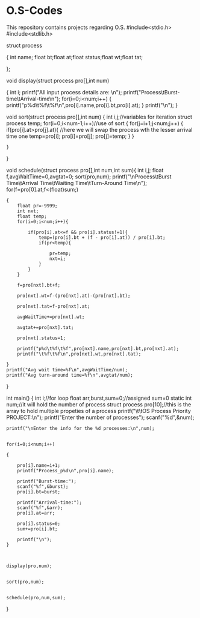 # O.S-Codes
This repository contains projects regarding O.S.
#include<stdio.h>
#include<stdlib.h>

struct process

{
	int name;
	float bt;float at;float status;float wt;float tat;

};

void display(struct process pro[],int num)

{
	int i;
	printf("All input process details are: \n");
	printf("Process\tBurst-time\tArrival-time\n");
	for(i=0;i<num;i++)
	{
	  printf("p%d\t%f\t%f\n",pro[i].name,pro[i].bt,pro[i].at);
    }
	printf("\n");
}

void sort(struct process pro[],int num)
{
	int i,j;//variables for iteration
	struct process temp;
	for(i=0;i<num-1;i++)//use of sort
    {
        for(j=i+1;j<num;j++)
        {
            if(pro[i].at>pro[j].at){
				//here we will swap the process wth the lesser arrival time one
                temp=pro[i];
                pro[i]=pro[j];
                pro[j]=temp;
			}
        }

 	}


}

void schedule(struct process pro[],int num,int sum){
	int i,j;
	float f,avgWaitTime=0,avgtat=0;
	sort(pro,num);
	printf("\nProcess\tBurst Time\tArrival Time\tWaiting Time\tTurn-Around Time\n");
	for(f=pro[0].at;f<(float)sum;)
	
	{
		float pr=-9999;
		int nxt;
		float temp;
		for(i=0;i<num;i++){

			if(pro[i].at<=f && pro[i].status!=1){
				temp=(pro[i].bt + (f - pro[i].at)) / pro[i].bt;
				if(pr<temp){

					pr=temp;
					nxt=i;
				}
			}
		}

		f=pro[nxt].bt+f;

		pro[nxt].wt=f-(pro[nxt].at)-(pro[nxt].bt);

		pro[nxt].tat=f-pro[nxt].at;

		avgWaitTime+=pro[nxt].wt;

		avgtat+=pro[nxt].tat;

		pro[nxt].status=1;

		printf("p%d\t%f\t%f",pro[nxt].name,pro[nxt].bt,pro[nxt].at);
		printf("\t%f\t%f\n",pro[nxt].wt,pro[nxt].tat);

	}
	printf("Avg wait time=%f\n",avgWaitTime/num);
	printf("Avg turn-around time=%f\n",avgtat/num);

}

int main()
	{
	int i;//for loop
	float arr,burst,sum=0;//assigned sum=0
	static int num;//it will hold the number of process
	struct process pro[10];//this is the array to hold multiple propeties of a process
	printf("\t\tOS Process Priority PROJECT:\n");
	printf("Enter the number of processes");
	scanf("%d",&num);

	printf("\nEnter the info for the %d processes:\n",num);

	
	for(i=0;i<num;i++)
	
	{

		pro[i].name=i+1;
		printf("Process_p%d\n",pro[i].name);

		printf("Burst-time:");
		scanf("%f",&burst);
		pro[i].bt=burst;

		printf("Arrival-time:");
		scanf("%f",&arr);
		pro[i].at=arr;

		pro[i].status=0;
		sum+=pro[i].bt;

		printf("\n");
	}
	
	

	display(pro,num);

	
	sort(pro,num);


	schedule(pro,num,sum);
}
